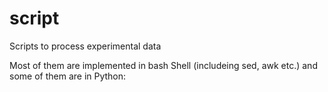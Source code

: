 script
======

Scripts to process experimental data

Most of them are implemented in bash Shell (includeing sed, awk etc.) 
and some of them are in Python:
